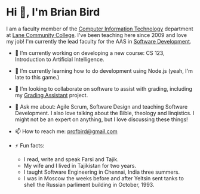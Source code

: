 # Hi 👋, I'm Brian Bird

I am a faculty member of the [Computer Information Technology](https://www.lanecc.edu/programs-academics/academic-departments/business-technology-and-trades/computer-information-technology) department at [Lane Community College](https://www.lanecc.edu/). I've been teaching here since 2009 and love my job! I'm currently the lead faculty for the AAS in [Software Development](https://www.lanecc.edu/programs-academics/areas-study/computer-science-and-information-technology/software-development).


- 🔭 I’m currently working on developing a new course: CS 123, Introduction to Artificial Intelligence.

- 🌱 I’m currently learning how to do development using Node.js (yeah, I'm late to this game.)
- 👯 I’m looking to collaborate on software to assist with grading, including my [Grading Assistant](https://github.com/ProfBird/GradingAssistant) project.
- 💬 Ask me about: Agile Scrum, Software Design and teaching Software Development. I also love talking about the Bible, theology and linqistics.  I might not be an expert on anything, but I love discussing these things!
- 📫 How to reach me: profbird@gmail.com
- ⚡ Fun facts:
  - I read, write and speak Farsi and Tajik.
  - My wife and I lived in Tajikistan for two years.
  - I taught Software Engineering in Chennai, India three summers.
  - I was in Moscow the weeks before and after Yeltsin sent tanks to shell the Russian parliment building in October, 1993.
